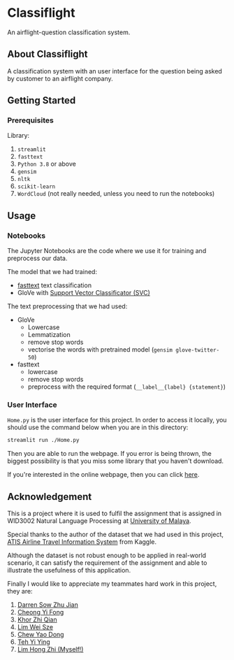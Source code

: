 # Classiflight

An airflight-question classification system.

## About Classiflight
A classification system with an user interface for the question being asked by customer to an airflight company.

## Getting Started

### Prerequisites
Library:
1. `streamlit`
2. `fasttext`
3. `Python 3.8` or above
4. `gensim`
5. `nltk`
6. `scikit-learn`
7. `WordCloud` (not really needed, unless you need to run the notebooks) 

## Usage
### Notebooks
The Jupyter Notebooks are the code where we use it for training and preprocess our data. 

The model that we had trained:
- [fasttext](https://fasttext.cc/) text classification
- GloVe with [Support Vector Classificator (SVC)](https://scikit-learn.org/stable/modules/generated/sklearn.svm.SVC.html)

The text preprocessing that we had used:
- GloVe
    - Lowercase
    - Lemmatization
    - remove stop words
    - vectorise the words with pretrained model (`gensim glove-twitter-50`)
- fasttext
    - lowercase
    - remove stop words
    - preprocess with the required format (`__label__{label} {statement}`)

### User Interface
`Home.py` is the user interface for this project. In order to access it locally, you should use the command below when you are in this directory:
```sh
streamlit run ./Home.py
```

Then you are able to run the webpage. If you error is being thrown, the biggest possibility is that you miss some library that you haven't download. 

If you're interested in the online webpage, then you can click [here](https://lhz0616-classiflight-home-6hzka5.streamlit.app/).


## Acknowledgement
This is a project where it is used to fulfil the assignment that is assigned in WID3002 Natural Language Processing at [University of Malaya](https://www.um.edu.my/).

Special thanks to the author of the dataset that we had used in this project, [ATIS Airline Travel Information System](https://www.kaggle.com/datasets/hassanamin/atis-airlinetravelinformationsystem) from Kaggle. 

Although the dataset is not robust enough to be applied in real-world scenario, it can satisfy the requirement of the assignment and able to illustrate the usefulness of this application.

Finally I would like to appreciate my teammates hard work in this project, they are: 
1. [Darren Sow Zhu Jian](https://github.com/Darrensow)
2. [Cheong Yi Fong](https://github.com/CHEONG-YI-FONG)
3. [Khor Zhi Qian](https://github.com/Keyu0625)
4. [Lim Wei Sze](https://github.com/weisze-yo)
5. [Chew Yao Dong](https://github.com/yaodongchew)
6. [Teh Yi Ying](https://github.com/yiying305)
7. [Lim Hong Zhi (Myself!)](https://github.com/Lhz0616)


